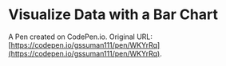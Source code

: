 # Visualize Data with a Bar Chart

A Pen created on CodePen.io. Original URL: [https://codepen.io/gssuman111/pen/WKYrRq](https://codepen.io/gssuman111/pen/WKYrRq).


